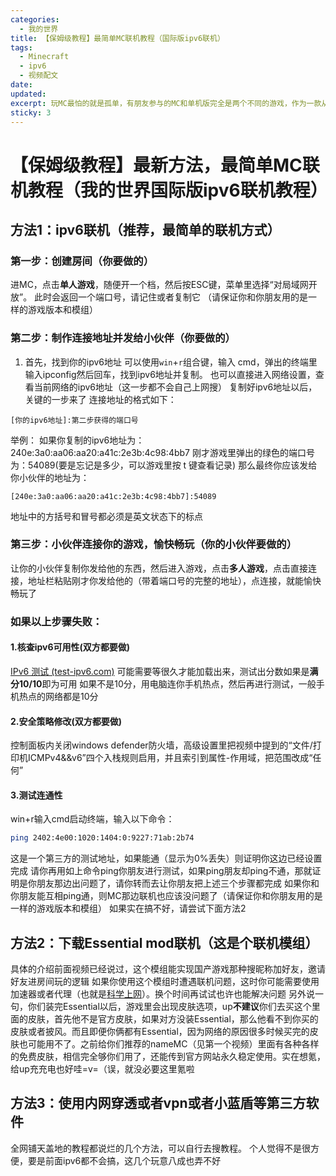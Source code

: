 ```yaml
---
categories:
  - 我的世界
title: 【保姆级教程】最简单MC联机教程（国际版ipv6联机）
tags:
  - Minecraft
  - ipv6
  - 视频配文
date: 
updated: 
excerpt: 玩MC最怕的就是孤单，有朋友参与的MC和单机版完全是两个不同的游戏，作为一款从初中陪伴我直到大学（笔者目前大三）的游戏，我致力于为其探索最佳的联机方案
sticky: 3
---
```

# 【保姆级教程】最新方法，最简单MC联机教程（我的世界国际版ipv6联机教程）

## 方法1：ipv6联机（推荐，最简单的联机方式）

### 第一步：创建房间（你要做的）
进MC，点击**单人游戏**，随便开一个档，然后按ESC键，菜单里选择“对局域网开放”。
此时会返回一个端口号，请记住或者复制它
（请保证你和你朋友用的是一样的游戏版本和模组）

### 第二步：制作连接地址并发给小伙伴（你要做的）
1. 首先，找到你的ipv6地址
可以使用`win`+`r`组合键，输入 cmd，弹出的终端里输入ipconfig然后回车，找到ipv6地址并复制。
也可以直接进入网络设置，查看当前网络的ipv6地址（这一步都不会自己上网搜）
复制好ipv6地址以后，关键的一步来了
连接地址的格式如下：
``` ip
[你的ipv6地址]:第二步获得的端口号
```
举例：
如果你复制的ipv6地址为：
240e:3a0:aa06:aa20:a41c:2e3b:4c98:4bb7
刚才游戏里弹出的绿色的端口号为：54089(要是忘记是多少，可以游戏里按 t 键查看记录)
那么最终你应该发给你小伙伴的地址为：
``` ip
[240e:3a0:aa06:aa20:a41c:2e3b:4c98:4bb7]:54089
```
地址中的方括号和冒号都必须是英文状态下的标点

### 第三步：小伙伴连接你的游戏，愉快畅玩（你的小伙伴要做的）
让你的小伙伴复制你发给他的东西，然后进入游戏，点击**多人游戏**，点击直接连接，地址栏粘贴刚才你发给他的（带着端口号的完整的地址），点连接，就能愉快畅玩了

### 如果以上步骤失败：
#### 1.核查ipv6可用性(双方都要做)
[IPv6 测试 (test-ipv6.com)](https://www.test-ipv6.com/index.html.zh_CN)
可能需要等很久才能加载出来，测试出分数如果是**满分10/10**即为可用
如果不是10分，用电脑连你手机热点，然后再进行测试，一般手机热点的网络都是10分

#### 2.安全策略修改(双方都要做)
控制面板内关闭windows defender防火墙，高级设置里把视频中提到的“文件/打印机ICMPv4&&v6”四个入栈规则启用，并且索引到属性-作用域，把范围改成“任何”

#### 3.测试连通性
win+r输入cmd启动终端，输入以下命令：
``` bash
ping 2402:4e00:1020:1404:0:9227:71ab:2b74
```
这是一个第三方的测试地址，如果能通（显示为0%丢失）则证明你这边已经设置完成
请你再用如上命令ping你朋友进行测试，如果ping朋友却ping不通，那就证明是你朋友那边出问题了，请你转而去让你朋友把上述三个步骤都完成
如果你和你朋友能互相ping通，则MC那边联机也应该没问题了（请保证你和你朋友用的是一样的游戏版本和模组）
如果实在搞不好，请尝试下面方法2

## 方法2：下载Essential mod联机（这是个联机模组）
具体的介绍前面视频已经说过，这个模组能实现国产游戏那种搜昵称加好友，邀请好友进房间玩的逻辑
如果你使用这个模组时遭遇联机问题，这时你可能需要使用加速器或者代理（也就是[科学上网](https://zh.wikipedia.org/wiki/%E7%AA%81%E7%A0%B4%E7%BD%91%E7%BB%9C%E5%AE%A1%E6%9F%A5)）。换个时间再试试也许也能解决问题
另外说一句，你们装完Essential以后，游戏里会出现皮肤选项，up**不建议**你们去买这个里面的皮肤，首先他不是官方皮肤，如果对方没装Essential，那么他看不到你买的皮肤或者披风。而且即便你俩都有Essential，因为网络的原因很多时候买完的皮肤也可能用不了。之前给你们推荐的nameMC（见第一个视频）里面有各种各样的免费皮肤，相信完全够你们用了，还能传到官方网站永久稳定使用。实在想氪，给up充充电也好哇=v=（误，就没必要这里氪啦

## 方法3：使用内网穿透或者vpn或者小蓝盾等第三方软件
全网铺天盖地的教程都说烂的几个方法，可以自行去搜教程。
个人觉得不是很方便，要是前面ipv6都不会搞，这几个玩意八成也弄不好